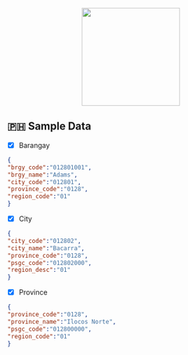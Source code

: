 <p align="center"><img src="https://pngimage.net/wp-content/uploads/2018/06/philippine-flag-icon-png-5.png" width="200"></p>

## 🇵🇭 Sample Data

- [X] Barangay

```json 
{
"brgy_code":"012801001",
"brgy_name":"Adams",
"city_code":"012801",
"province_code":"0128",
"region_code":"01"
}
```

- [X] City

```json
{
"city_code":"012802",
"city_name":"Bacarra",
"province_code":"0128",
"psgc_code":"012802000",
"region_desc":"01"
}
```

- [X] Province

```json
{
"province_code":"0128",
"province_name":"Ilocos Norte",
"psgc_code":"012800000",
"region_code":"01"
}
```